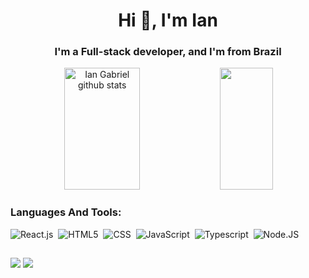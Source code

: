 <h1 align="center">Hi 👋, I'm Ian</h1>
<h3 align="center">I'm a Full-stack developer, and I'm from Brazil</h3>

<div align="center">  
  <img width="49%" height="195px" src="https://github-readme-stats.vercel.app/api?username=ianfsciety&show_icons=true&count_private=true&hide_border=true&title_color=5f02c2&icon_color=5f02c2&text_color=c9d1d9&bg_color=0d1117" alt="Ian Gabriel github stats" /> 
  <img width="41%" height="195px" src="https://github-readme-stats.vercel.app/api/top-langs/?username=ianfsciety&layout=compact&hide_border=true&title_color=5f02c2&text_color=c9d1d9&bg_color=0d1117" />
</div>
  


### Languages And Tools:


![React.js](https://img.shields.io/badge/-React.js-0D1117?style=for-the-badge&logo=react&labelColor=0D1117)&nbsp;
![HTML5](https://img.shields.io/badge/-HTML-0D1117?style=for-the-badge&logo=html5&labelColor=0D1117)&nbsp;
![CSS](https://img.shields.io/badge/-CSS-0D1117?style=for-the-badge&logo=CSS3&logoColor=1572B6&labelColor=0D1117)&nbsp;
![JavaScript](https://img.shields.io/badge/-JavaScript-0D1117?style=for-the-badge&logo=javascript&labelColor=0D1117)&nbsp;
![Typescript](https://img.shields.io/badge/-TypeScript-0D1117?style=for-the-badge&logo=typescript&labelColor=0D1117&textColor=0D1117)&nbsp;
![Node.JS](https://img.shields.io/badge/-Node.JS-0D1117?style=for-the-badge&logo=node.js&labelColor=0D1117&textColor=0D1117)&nbsp;



##

<div>
  
  <a href = "mailto:ianbiel850@gmail.com"><img src="https://img.shields.io/badge/-Gmail-%23333?style=for-the-badge&logo=gmail&logoColor=white" target="_blank"></a>
  <a href="https://www.linkedin.com/in/ian-gabriel-727a14286/" target="_blank"><img src="https://img.shields.io/badge/-LinkedIn-%230077B5?style=for-the-badge&logo=linkedin&logoColor=white" target="_blank"></a> 
  
</div>

